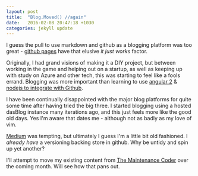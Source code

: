 ```yaml
---
layout: post
title:  "Blog.Moved() //again"
date:   2016-02-08 20:47:18 +1030
categories: jekyll update
---
```

I guess the pull to use markdown and github as a blogging platform was too great - [github pages](http://github.io/pages) have that elusive _it just works_ factor.

Originally, I had grand visions of making it a DIY project, but between working in the game and helping out on a startup, as well as keeping up with study on Azure and other tech, this was starting to feel like a fools errand. Blogging was more important than learning to use [angular 2](https://angular.io) & [nodejs to integrate with Github](https://github.com/ajaxorg/node-github).

I have been continually disappointed with the major blog platforms for quite some time after having tried the big three. I started blogging using a hosted dasBlog instance many iterations ago, and this just feels more like the good old days. Yes I'm aware that dates me - although not as badly as my love of vim.

[Medium](https://medium.com) was tempting, but ultimately I guess I'm a little bit old fashioned. I _already have_ a versioning backing store in github. Why be untidy and spin up yet another?

I'll attempt to move my existing content from [The Maintenance Coder](maintenancecoder.wordpress.com) over the coming month. Will see how that pans out.
